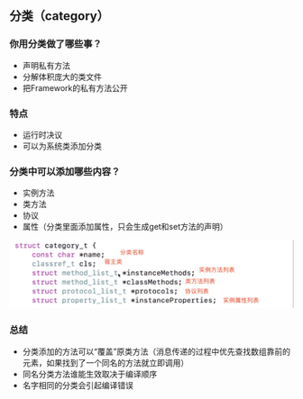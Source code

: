 ## 分类（category）

### 你用分类做了哪些事？
* 声明私有方法
* 分解体积庞大的类文件
* 把Framework的私有方法公开

### 特点
* 运行时决议
* 可以为系统类添加分类

### 分类中可以添加哪些内容？
* 实例方法
* 类方法
* 协议
* 属性（分类里面添加属性，只会生成get和set方法的声明）

![1](images/1.png)

### 总结

* 分类添加的方法可以“覆盖”原类方法（消息传递的过程中优先查找数组靠前的元素，如果找到了一个同名的方法就立即调用）
* 同名分类方法谁能生效取决于编译顺序
* 名字相同的分类会引起编译错误
